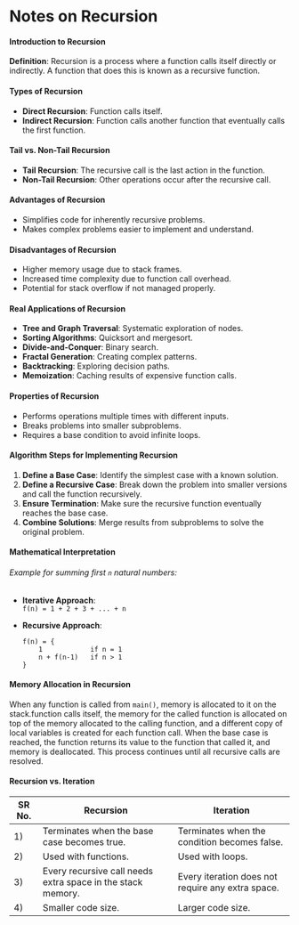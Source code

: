 # Notes on Recursion

#### Introduction to Recursion
**Definition**: Recursion is a process where a function calls itself directly or indirectly. A function that does this is known as a recursive function.

#### Types of Recursion

- **Direct Recursion**: Function calls itself.
- **Indirect Recursion**: Function calls another function that eventually calls the first function.

#### Tail vs. Non-Tail Recursion

- **Tail Recursion**: The recursive call is the last action in the function.
- **Non-Tail Recursion**: Other operations occur after the recursive call.

#### Advantages of Recursion

- Simplifies code for inherently recursive problems.
- Makes complex problems easier to implement and understand.

#### Disadvantages of Recursion

- Higher memory usage due to stack frames.
- Increased time complexity due to function call overhead.
- Potential for stack overflow if not managed properly.

#### Real Applications of Recursion

- **Tree and Graph Traversal**: Systematic exploration of nodes.
- **Sorting Algorithms**: Quicksort and mergesort.
- **Divide-and-Conquer**: Binary search.
- **Fractal Generation**: Creating complex patterns.
- **Backtracking**: Exploring decision paths.
- **Memoization**: Caching results of expensive function calls.


#### Properties of Recursion
- Performs operations multiple times with different inputs.
- Breaks problems into smaller subproblems.
- Requires a base condition to avoid infinite loops.

#### Algorithm Steps for Implementing Recursion
1. **Define a Base Case**: Identify the simplest case with a known solution.
2. **Define a Recursive Case**: Break down the problem into smaller versions and call the function recursively.
3. **Ensure Termination**: Make sure the recursive function eventually reaches the base case.
4. **Combine Solutions**: Merge results from subproblems to solve the original problem.

#### Mathematical Interpretation
###### Example for summing first `n` natural numbers:

- **Iterative Approach**:  
  `f(n) = 1 + 2 + 3 + ... + n`

- **Recursive Approach**:
  ```text
  f(n) = {
      1            if n = 1
      n + f(n-1)   if n > 1
  }
#### Memory Allocation in Recursion

When any function is called from `main()`, memory is allocated to it on the stack.function calls itself, the memory for the called function is allocated on top of the memory allocated to the calling function,
and a different copy of local variables is created for each function call. When the base case is reached, the function returns its value to the function that called it, and memory is deallocated. This process continues until all recursive calls are resolved.

#### Recursion vs. Iteration

| SR No. | Recursion                                          | Iteration                                        |
|--------|----------------------------------------------------|--------------------------------------------------|
| 1)     | Terminates when the base case becomes true.       | Terminates when the condition becomes false.    |
| 2)     | Used with functions.                               | Used with loops.                                |
| 3)     | Every recursive call needs extra space in the stack memory. | Every iteration does not require any extra space. |
| 4)     | Smaller code size.                                 | Larger code size.                               |


